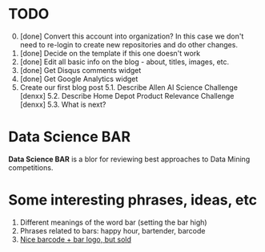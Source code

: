 # TODO

0. [done] Convert this account into organization? In this case we don't need to re-login to create new repositories and do other changes.
1. [done] Decide on the template if this one doesn't work
2. [done] Edit all basic info on the blog - about, titles, images, etc.
3. [done] Get Disqus comments widget
4. [done] Get Google Analytics widget
5. Create our first blog post
  5.1. Describe Allen AI Science Challenge [denxx]
  5.2. Describe Home Depot Product Relevance Challenge [denxx]
  5.3. What is next?


# Data Science BAR

**Data Science BAR** is a blor for reviewing best approaches to Data Mining competitions.

# Some interesting phrases, ideas, etc

1. Different meanings of the word bar (setting the bar high)
2. Phrases related to bars: happy hour, bartender, barcode 
3. [Nice barcode + bar logo, but sold](https://stocklogos.com/logo/bar-code)
